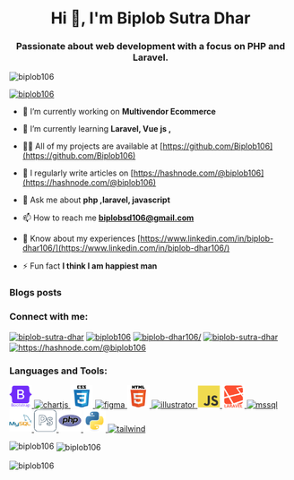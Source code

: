 <h1 align="center">Hi 👋, I'm Biplob Sutra Dhar</h1>
<h3 align="center">Passionate about web development with a focus on PHP and Laravel.</h3>

<p align="left"> <img src="https://komarev.com/ghpvc/?username=biplob106&label=Profile%20views&color=0e75b6&style=flat" alt="biplob106" /> </p>

<p align="left"> <a href="https://github.com/ryo-ma/github-profile-trophy"><img src="https://github-profile-trophy.vercel.app/?username=biplob106" alt="biplob106" /></a> </p>

- 🔭 I’m currently working on **Multivendor Ecommerce**

- 🌱 I’m currently learning **Laravel, Vue js ,**

- 👨‍💻 All of my projects are available at [https://github.com/Biplob106](https://github.com/Biplob106)

- 📝 I regularly write articles on [https://hashnode.com/@biplob106](https://hashnode.com/@biplob106)

- 💬 Ask me about **php ,laravel, javascript**

- 📫 How to reach me **biplobsd106@gmail.com**

- 📄 Know about my experiences [https://www.linkedin.com/in/biplob-dhar106/](https://www.linkedin.com/in/biplob-dhar106/)

- ⚡ Fun fact **I think I am happiest man**

### Blogs posts
<!-- BLOG-POST-LIST:START -->
<!-- BLOG-POST-LIST:END -->

<h3 align="left">Connect with me:</h3>
<p align="left">
<a href="https://codepen.io/biplob-sutra-dhar" target="blank"><img align="center" src="https://raw.githubusercontent.com/rahuldkjain/github-profile-readme-generator/master/src/images/icons/Social/codepen.svg" alt="biplob-sutra-dhar" height="30" width="40" /></a>
<a href="https://dev.to/biplob106" target="blank"><img align="center" src="https://raw.githubusercontent.com/rahuldkjain/github-profile-readme-generator/master/src/images/icons/Social/devto.svg" alt="biplob106" height="30" width="40" /></a>
<a href="https://linkedin.com/in/biplob-dhar106/" target="blank"><img align="center" src="https://raw.githubusercontent.com/rahuldkjain/github-profile-readme-generator/master/src/images/icons/Social/linked-in-alt.svg" alt="biplob-dhar106/" height="30" width="40" /></a>
<a href="https://stackoverflow.com/users/biplob-sutra-dhar" target="blank"><img align="center" src="https://raw.githubusercontent.com/rahuldkjain/github-profile-readme-generator/master/src/images/icons/Social/stack-overflow.svg" alt="biplob-sutra-dhar" height="30" width="40" /></a>
<a href="https://hashnode.com/https://hashnode.com/@biplob106" target="blank"><img align="center" src="https://raw.githubusercontent.com/rahuldkjain/github-profile-readme-generator/master/src/images/icons/Social/hashnode.svg" alt="https://hashnode.com/@biplob106" height="30" width="40" /></a>
</p>

<h3 align="left">Languages and Tools:</h3>
<p align="left"> <a href="https://getbootstrap.com" target="_blank" rel="noreferrer"> <img src="https://raw.githubusercontent.com/devicons/devicon/master/icons/bootstrap/bootstrap-plain-wordmark.svg" alt="bootstrap" width="40" height="40"/> </a> <a href="https://www.chartjs.org" target="_blank" rel="noreferrer"> <img src="https://www.chartjs.org/media/logo-title.svg" alt="chartjs" width="40" height="40"/> </a> <a href="https://www.w3schools.com/css/" target="_blank" rel="noreferrer"> <img src="https://raw.githubusercontent.com/devicons/devicon/master/icons/css3/css3-original-wordmark.svg" alt="css3" width="40" height="40"/> </a> <a href="https://www.figma.com/" target="_blank" rel="noreferrer"> <img src="https://www.vectorlogo.zone/logos/figma/figma-icon.svg" alt="figma" width="40" height="40"/> </a> <a href="https://www.w3.org/html/" target="_blank" rel="noreferrer"> <img src="https://raw.githubusercontent.com/devicons/devicon/master/icons/html5/html5-original-wordmark.svg" alt="html5" width="40" height="40"/> </a> <a href="https://www.adobe.com/in/products/illustrator.html" target="_blank" rel="noreferrer"> <img src="https://www.vectorlogo.zone/logos/adobe_illustrator/adobe_illustrator-icon.svg" alt="illustrator" width="40" height="40"/> </a> <a href="https://developer.mozilla.org/en-US/docs/Web/JavaScript" target="_blank" rel="noreferrer"> <img src="https://raw.githubusercontent.com/devicons/devicon/master/icons/javascript/javascript-original.svg" alt="javascript" width="40" height="40"/> </a> <a href="https://laravel.com/" target="_blank" rel="noreferrer"> <img src="https://raw.githubusercontent.com/devicons/devicon/master/icons/laravel/laravel-plain-wordmark.svg" alt="laravel" width="40" height="40"/> </a> <a href="https://www.microsoft.com/en-us/sql-server" target="_blank" rel="noreferrer"> <img src="https://www.svgrepo.com/show/303229/microsoft-sql-server-logo.svg" alt="mssql" width="40" height="40"/> </a> <a href="https://www.mysql.com/" target="_blank" rel="noreferrer"> <img src="https://raw.githubusercontent.com/devicons/devicon/master/icons/mysql/mysql-original-wordmark.svg" alt="mysql" width="40" height="40"/> </a> <a href="https://www.photoshop.com/en" target="_blank" rel="noreferrer"> <img src="https://raw.githubusercontent.com/devicons/devicon/master/icons/photoshop/photoshop-line.svg" alt="photoshop" width="40" height="40"/> </a> <a href="https://www.php.net" target="_blank" rel="noreferrer"> <img src="https://raw.githubusercontent.com/devicons/devicon/master/icons/php/php-original.svg" alt="php" width="40" height="40"/> </a> <a href="https://www.python.org" target="_blank" rel="noreferrer"> <img src="https://raw.githubusercontent.com/devicons/devicon/master/icons/python/python-original.svg" alt="python" width="40" height="40"/> </a> <a href="https://tailwindcss.com/" target="_blank" rel="noreferrer"> <img src="https://www.vectorlogo.zone/logos/tailwindcss/tailwindcss-icon.svg" alt="tailwind" width="40" height="40"/> </a> </p>

<p><img align="left" src="https://github-readme-stats.vercel.app/api/top-langs?username=biplob106&show_icons=true&locale=en&layout=compact" alt="biplob106" /></p>

<p>&nbsp;<img align="center" src="https://github-readme-stats.vercel.app/api?username=biplob106&show_icons=true&locale=en" alt="biplob106" /></p>

<p><img align="center" src="https://github-readme-streak-stats.herokuapp.com/?user=biplob106&" alt="biplob106" /></p>

